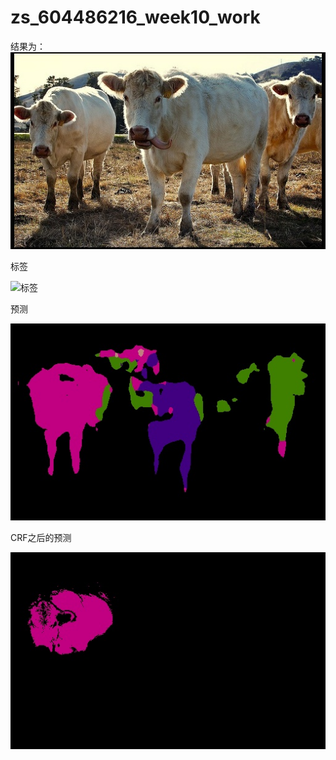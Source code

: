 # zs_604486216_week10_work
结果为：
![原图](val_1400_img.jpg)

标签

![标签](val_1400_annotation.jpg)

预测

![预测](val_1400_prediction.jpg)

CRF之后的预测

![预测](val_1400_prediction_crfed.jpg)

